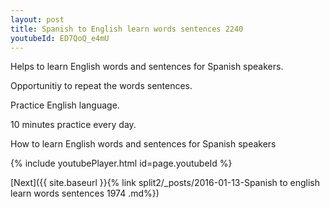 ```yaml
---
layout: post
title: Spanish to English learn words sentences 2240 
youtubeId: ED7QoQ_e4mU
---
```

 
 
Helps to learn English words and sentences for Spanish speakers.

Opportunitiy to repeat the words sentences. 

Practice English language. 
 
10 minutes practice every day. 
 
How to learn English words and sentences for Spanish speakers 
 
{% include youtubePlayer.html id=page.youtubeId %}
 
 
[Next]({{ site.baseurl }}{% link  split2/_posts/2016-01-13-Spanish to english learn words sentences 1974 .md%})
 
